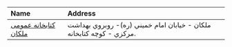 | Name                                                                               | Address                                                              |
|:-----------------------------------------------------------------------------------|:---------------------------------------------------------------------|
| [كتابخانه عمومی ملكان](https://lib.ir/fa/library/306/كتابخانه-عمومی-ملكان/search/) | ملكان - خيابان امام خميني (ره)- روبروي بهداشت مركزي - كوچه كتابخانه. |